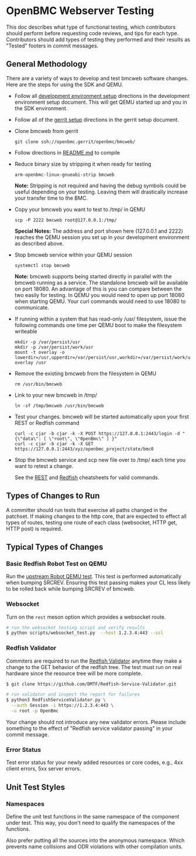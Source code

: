 # OpenBMC Webserver Testing

This doc describes what type of functional testing, which contributors should
perform before requesting code reviews, and tips for each type. Contributors
should add types of testing they performed and their results as "Tested" footers
in commit messages.

## General Methodology
There are a variety of ways to develop and test bmcweb software changes.
Here are the steps for using the SDK and QEMU.

- Follow all [development environment setup](https://github.com/openbmc/docs/blob/master/development/dev-environment.md)
directions in the development environment setup document. This will get
QEMU started up and you in the SDK environment.
- Follow all of the [gerrit setup](https://github.com/openbmc/docs/blob/master/development/gerrit-setup.md)
directions in the gerrit setup document.
- Clone bmcweb from gerrit
  ```
  git clone ssh://openbmc.gerrit/openbmc/bmcweb/
  ```

- Follow directions in [README.md](https://github.com/openbmc/bmcweb#configuration) to compile

- Reduce binary size by stripping it when ready for testing
  ```
  arm-openbmc-linux-gnueabi-strip bmcweb
  ```
  **Note:** Stripping is not required and having the debug symbols could be
  useful depending on your testing. Leaving them will drastically increase
  your transfer time to the BMC.

- Copy your bmcweb you want to test to /tmp/ in QEMU
  ```
  scp -P 2222 bmcweb root@127.0.0.1:/tmp/
  ```
  **Special Notes:**
  The address and port shown here (127.0.0.1 and 2222) reaches the QEMU session
  you set up in your development environment as described above.

- Stop bmcweb service within your QEMU session
  ```
  systemctl stop bmcweb
  ```
  **Note:** bmcweb supports being started directly in parallel with the bmcweb
  running as a service. The standalone bmcweb will be available on port 18080.
  An advantage of this is you can compare between the two easily for testing.
  In QEMU you would need to open up port 18080 when starting QEMU. Your curl
  commands would need to use 18080 to communicate.

- If running within a system that has read-only /usr/ filesystem, issue
the following commands one time per QEMU boot to make the filesystem
writeable
  ```
  mkdir -p /var/persist/usr
  mkdir -p /var/persist/work/usr
  mount -t overlay -o lowerdir=/usr,upperdir=/var/persist/usr,workdir=/var/persist/work/usr overlay /usr
  ```

- Remove the existing bmcweb from the filesystem in QEMU
  ```
  rm /usr/bin/bmcweb
  ```

- Link to your new bmcweb in /tmp/
  ```
  ln -sf /tmp/bmcweb /usr/bin/bmcweb
  ```

- Test your changes. bmcweb will be started automatically upon your
first REST or Redfish command
  ```
  curl -c cjar -b cjar -k -X POST https://127.0.0.1:2443/login -d "{\"data\": [ \"root\", \"0penBmc\" ] }"
  curl -c cjar -b cjar -k -X GET https://127.0.0.1:2443/xyz/openbmc_project/state/bmc0
  ```

- Stop the bmcweb service and scp new file over to /tmp/ each time you
want to retest a change.

  See the [REST](https://github.com/openbmc/docs/blob/master/REST-cheatsheet.md)
  and [Redfish](https://github.com/openbmc/docs/blob/master/REDFISH-cheatsheet.md) cheatsheets for valid commands.


## Types of Changes to Run
A committer should run tests that exercise all paths changed in the patchset.
If making changes to the http core, that are expected to effect all types of
routes, testing one route of each class (websocket, HTTP get, HTTP post) is
required.

## Typical Types of Changes

### Basic Redfish Robot Test on QEMU

Run the [upstream Robot QEMU test](https://github.com/openbmc/openbmc-build-scripts/blob/master/run-qemu-robot-test.sh).
This test is performed automatically when bumping SRCREV. Ensuring this test
passing makes your CL less likely to be rolled back while bumping SRCREV of
bmcweb.

### Websocket

Turn on the `rest` meson option which provides a websocket route.

```bash
# run the websocket testing script and verify results
$ python scripts/websocket_test.py  --host 1.2.3.4:443 --ssl
```

### Redfish Validator

Commiters are required to run the [Redfish Validator](https://github.com/DMTF/Redfish-Service-Validator.git)
anytime they make a change to the GET behavior of the redfish tree. The test
must run on real hardware since the resource tree will be more complete.

```bash
$ git clone https://github.com/DMTF/Redfish-Service-Validator.git

# run validator and inspect the report for failures
$ python3 RedfishServiceValidator.py \
  --auth Session -i https://1.2.3.4:443 \
  -u root -p 0penBmc
```

Your change should not introduce any new validator errors. Please include
something to the effect of "Redfish service validator passing" in your commit
message.

### Error Status

Test error status for your newly added resources or core codes, e.g., 4xx client
errors, 5xx server errors.

## Unit Test Styles

### Namespaces

Define the unit test functions in the same namespace of the component under
test. This way, you don't need to qualify the namespaces of the functions.

Also prefer putting all the sources into the anonymous namespace. Which prevents
name collisions and ODR violations with other compilation units.
